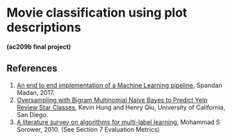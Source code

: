 # Movie classification using plot descriptions
**(ac209b final project)**

## References
1. [An end to end implementation of a Machine Learning pipeline](https://spandan-madan.github.io/DeepLearningProject/), Spandan Madan, 2017.
2. [Oversampling with Bigram Multinomial Naive Bayes to Predict Yelp Review Star Classes](https://kevin11h.github.io/YelpDatasetChallengeDataScienceAndMachineLearningUCSD/), Kevin Hung and Henry Qiu, University of California, San Diego.
3. [A literature survey on algorithms for multi-label learning](https://www.researchgate.net/profile/Mohammad_Sorower/publication/266888594_A_Literature_Survey_on_Algorithms_for_Multi-label_Learning/links/58d1864392851cf4f8f4b72a/A-Literature-Survey-on-Algorithms-for-Multi-label-Learning.pdf), Mohammad S Sorower,  2010. (See Section 7 Evaluation Metrics)
